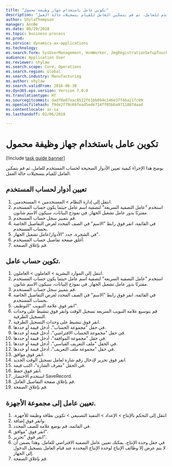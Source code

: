 ```yaml
--- 
title: "تكوين عامل باستخدام جهاز وظيفة محمول"
description: "يوضح هذا الإجراء كيفية تعيين الأدوار الصحيحة لحساب المستخدم للعامل، ثم قم بتمكين العامل للقيام بتسجيلات حالة العمل."
author: ShylaThompson
manager: AnnBe
ms.date: 08/29/2018
ms.topic: business-process
ms.prod: 
ms.service: dynamics-ax-applications
ms.technology: 
ms.search.form: SysUserManagement, HcmWorker, JmgRegistrationSetupTouch, JmgRegistrationSetupAssignUsers
audience: Application User
ms.reviewer: shylaw
ms.search.scope: Core, Operations
ms.search.region: Global
ms.search.industry: Manufacturing
ms.author: shylaw
ms.search.validFrom: 2016-06-30
ms.dyn365.ops.version: Version 7.0.0
ms.translationtype: HT
ms.sourcegitcommit: dadf0e87eac8522f61bb094c146e37f46a21fc09
ms.openlocfilehash: f9de2f79c68fead5ede714ff05bba97118874aad
ms.contentlocale: ar-sa
ms.lasthandoff: 02/06/2018

---
```

# <a name="configure-a-worker-using-the-mobile-job-device"></a>تكوين عامل باستخدام جهاز وظيفة محمول

[!include [task guide banner](../../includes/task-guide-banner.md)]

يوضح هذا الإجراء كيفية تعيين الأدوار الصحيحة لحساب المستخدم للعامل، ثم قم بتمكين العامل للقيام بتسجيلات حالة العمل.


## <a name="assign-roles-to-user-account"></a>تعيين أدوار لحساب المستخدم
1. انتقل إلى إدارة النظام > المستخدمين > المستخدمين.
2. استخدم "عامل التصفية السريعة" لتصفية اسم عامل حيثما يكون حساب المستخدم مقترنًا بدور عامل تشغيل الجهاز. في نموذج البيانات، سيكون الاسم شانون.
3. قم بتمييز سجل حساب المستخدم.
4. في القائمة، انقر فوق رابط "الاسم" في الصف المحدد لعرض التفاصيل الخاصة بحساب المستخدم.
5. في الشجرة، حدد "الأدوار/عامل تشغيل الجهاز".
6. أغلق صفحة تفاصيل حساب المستخدم.
7. قم بإغلاق الصفحة.

## <a name="configure-worker-account"></a>تكوين حساب عامل.
1. انتقل إلى الموارد البشرية > العاملون > العاملون.
2. استخدم "عامل التصفية السريعة" لتصفية اسم عامل حيثما يكون حساب المستخدم مقترنًا بدور عامل تشغيل الجهاز. في نموذج البيانات، سيكون الاسم شانون.
3. قم بتمييز سجل حساب المستخدم.
4. في القائمة، انقر فوق رابط "الاسم" في الصف المحدد لعرض التفاصيل الخاصة بحساب المستخدم.
5. انقر فوق علامة التبويب "التوظيف‬‬".
6. قم بتوسيع علامة التبويب السريعة تسجيل الوقت وانقر فوق تنشيط على وحدات التسجيل الطرفية.
7. انقر فوق تنشيط على وحدات التسجيل الطرفية‬.
8. في حقل "‏‫مجموعة الحساب‬"، أدخل قيمة أو حددها.
9. في حقل "‏‫مجموعة الحساب الافتراضي‬"، أدخل قيمة أو حددها.
10. في حقل "مجموعة الموافقة"، أدخل قيمة أو حددها.
11. في الحقل "ملف التعريف‬ القياسي"، أدخل قيمة أو حددها.
12. في حقل "مجموعة ملف التعريف"، أدخل قيمة أو حددها.
13. انقر فوق موافق.
14. انقر فوق تحرير لإدخال رقم شارة لعامل تسجيل الوقت الجديد.
15. في الحقل "معرف الشارة"، اكتب قيمة.
16. انقر فوق حفظ.
17. استخدم الاختصار SaveRecord.
18. قم بإغلاق صفحة التفاصيل العامل.
19. قم بإغلاق الصفحة.

## <a name="assign-worker-to-device-group"></a>تعيين عامل إلى مجموعة الأجهزة.
1. انتقل إلى التحكم بالإنتاج > الإعداد > ‏‫التنفيذ التصنيعي‬ > ‏‫تكوين بطاقة وظيفة للأجهزة.
2. وانقر فوق إضافة.
3. في القائمة، قم بوضع علامة للصف المحدد.
4. انقر فوق "موافق".
5. انقر فوق "تحرير".
6. في حقل وحدة الإنتاج، يمكنك تعيين عامل التصفية الافتراضي للعامل. وهذا يضمن أن لا يتم عرض إلا وظائف الإنتاج لوحدة الإنتاج المحددة عند قيام العامل بتسجيل الدخول إلى الجهاز.
7. قم بإغلاق الصفحة.


